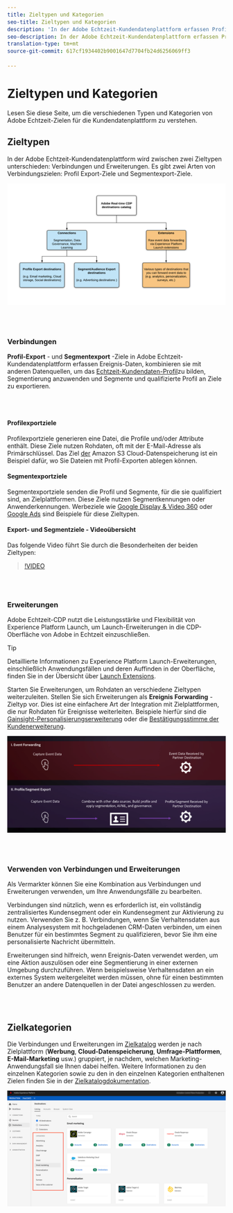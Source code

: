```yaml
---
title: Zieltypen und Kategorien
seo-title: Zieltypen und Kategorien
description: 'In der Adobe Echtzeit-Kundendatenplattform erfassen Profil-/Segmentexportziele Ereignis-Daten, kombinieren diese mit anderen Datenquellen, wenden Segmentierung an und exportieren Segmente und qualifizierte Profil in Ziele. Starten Sie Erweiterungen, um Rohdaten an verschiedene Zieltypen weiterzuleiten. '
seo-description: In der Adobe Echtzeit-Kundendatenplattform erfassen Profil-/Segmentexportziele Ereignis-Daten, kombinieren diese mit anderen Datenquellen, wenden Segmentierung an und exportieren Segmente und qualifizierte Profil in Ziele. Starten Sie Erweiterungen, um Rohdaten an verschiedene Zieltypen weiterzuleiten.
translation-type: tm+mt
source-git-commit: 617cf1934402b9001647d7704fb24d6256069ff3

---
```



# Zieltypen und Kategorien

Lesen Sie diese Seite, um die verschiedenen Typen und Kategorien von Adobe Echtzeit-Zielen für die Kundendatenplattform zu verstehen.

## Zieltypen

In der Adobe Echtzeit-Kundendatenplattform wird zwischen zwei Zieltypen unterschieden: Verbindungen und Erweiterungen. Es gibt zwei Arten von Verbindungszielen: Profil Export-Ziele und Segmentexport-Ziele.

![Zieltypen](/help/rtcdp/destinations/assets/types-of-destinations.png)

<br> 

### Verbindungen

**Profil-Export** - und **Segmentexport** -Ziele in Adobe Echtzeit-Kundendatenplattform erfassen Ereignis-Daten, kombinieren sie mit anderen Datenquellen, um das [Echtzeit-Kundendaten-Profil](/help/profile/home.md)zu bilden, Segmentierung anzuwenden und Segmente und qualifizierte Profil an Ziele zu exportieren.

<br> 

#### Profilexportziele

Profilexportziele generieren eine Datei, die Profile und/oder Attribute enthält. Diese Ziele nutzen Rohdaten, oft mit der E-Mail-Adresse als Primärschlüssel. Das Ziel [der](/help/rtcdp/destinations/amazon-s3-destination.md) Amazon S3 Cloud-Datenspeicherung ist ein Beispiel dafür, wo Sie Dateien mit Profil-Exporten ablegen können.

#### Segmentexportziele

Segmentexportziele senden die Profil und Segmente, für die sie qualifiziert sind, an Zielplattformen. Diese Ziele nutzen Segmentkennungen oder Anwenderkennungen. Werbeziele wie [Google Display &amp; Video 360](/help/rtcdp/destinations/google-dv360-destination.md) oder [Google Ads](/help/rtcdp/destinations/google-ads-destination.md) sind Beispiele für diese Zieltypen.

#### Export- und Segmentziele - Videoübersicht

Das folgende Video führt Sie durch die Besonderheiten der beiden Zieltypen:

>[!VIDEO](https://video.tv.adobe.com/v/29707?quality=12)

<br> 

### Erweiterungen

Adobe Echtzeit-CDP nutzt die Leistungsstärke und Flexibilität von Experience Platform Launch, um Launch-Erweiterungen in die CDP-Oberfläche von Adobe in Echtzeit einzuschließen.

>[!TIP]
>
>Detaillierte Informationen zu Experience Platform Launch-Erweiterungen, einschließlich Anwendungsfällen und deren Auffinden in der Oberfläche, finden Sie in der Übersicht über [Launch Extensions](/help/rtcdp/destinations/experience-platform-launch-extensions.md).

Starten Sie Erweiterungen, um Rohdaten an verschiedene Zieltypen weiterzuleiten. Stellen Sie sich Erweiterungen als **Ereignis Forwarding** -Zieltyp vor. Dies ist eine einfachere Art der Integration mit Zielplattformen, die nur Rohdaten für Ereignisse weiterleiten. Beispiele hierfür sind die [Gainsight-Personalisierungserweiterung](/help/rtcdp/destinations/gainsight-extension.md) oder die [Bestätigungsstimme der Kundenerweiterung](/help/rtcdp/destinations/confirmit-digital-feedback-extension.md).

![Erlebnis-Plattform-Starterweiterungen im Vergleich zu anderen Zielen](/help/rtcdp/destinations/assets/launch-and-other-destinations.png)

<br> 

### Verwenden von Verbindungen und Erweiterungen

Als Vermarkter können Sie eine Kombination aus Verbindungen und Erweiterungen verwenden, um Ihre Anwendungsfälle zu bearbeiten.

Verbindungen sind nützlich, wenn es erforderlich ist, ein vollständig zentralisiertes Kundensegment oder ein Kundensegment zur Aktivierung zu nutzen. Verwenden Sie z. B. Verbindungen, wenn Sie Verhaltensdaten aus einem Analysesystem mit hochgeladenen CRM-Daten verbinden, um einen Benutzer für ein bestimmtes Segment zu qualifizieren, bevor Sie ihm eine personalisierte Nachricht übermitteln.

Erweiterungen sind hilfreich, wenn Ereignis-Daten verwendet werden, um eine Aktion auszulösen oder eine Segmentierung in einer externen Umgebung durchzuführen. Wenn beispielsweise Verhaltensdaten an ein externes System weitergeleitet werden müssen, ohne für einen bestimmten Benutzer an andere Datenquellen in der Datei angeschlossen zu werden.

<br> 

## Zielkategorien

Die Verbindungen und Erweiterungen im [Zielkatalog](https://platform.adobe.com/destination/catalog) werden je nach Zielplattform (**Werbung**, **Cloud-Datenspeicherung**, **Umfrage-Plattformen**, **E-Mail-Marketing** usw.) gruppiert, je nachdem, welchen Marketing-Anwendungsfall sie Ihnen dabei helfen. Weitere Informationen zu den einzelnen Kategorien sowie zu den in den einzelnen Kategorien enthaltenen Zielen finden Sie in der [Zielkatalogdokumentation](/help/rtcdp/destinations/destinations-catalog.md).

![Zielkategorien](/help/rtcdp/destinations/assets/destination-categories-menu.png)

